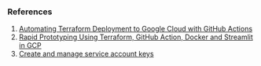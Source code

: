 ### References
1. [Automating Terraform Deployment to Google Cloud with GitHub Actions](https://medium.com/interleap/automating-terraform-deployment-to-google-cloud-with-github-actions-17516c4fb2e5)
2. [Rapid Prototyping Using Terraform, GitHub Action, Docker and Streamlit in GCP](https://towardsdatascience.com/rapid-prototyping-using-terraform-github-action-docker-and-streamlit-in-gcp-e623ae3fdd54)
3. [Create and manage service account keys](https://cloud.google.com/iam/docs/creating-managing-service-account-keys)
